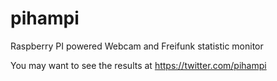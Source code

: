 # pihampi
Raspberry PI powered Webcam and Freifunk statistic monitor

You may want to see the results at https://twitter.com/pihampi
